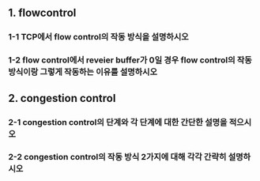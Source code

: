 ## 1. flowcontrol
### 1-1 TCP에서 flow control의 작동 방식을 설명하시오
### 1-2 flow control에서 reveier buffer가 0일 경우 flow control의 작동 방식이랑 그렇게 작동하는 이유를 설명하시오
## 2. congestion control
### 2-1 congestion control의 단계와 각 단계에 대한 간단한 설명을 적으시오
### 2-2 congestion control의 작동 방식 2가지에 대해 각각 간략히 설명하시오